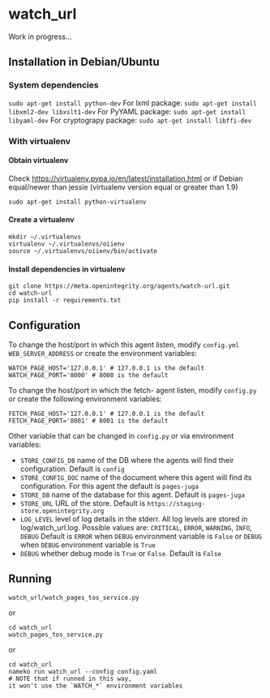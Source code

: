 # watch_url

Work in progress...

## Installation in Debian/Ubuntu

### System dependencies

`sudo apt-get install python-dev`
For lxml package:
 `sudo apt-get install libxml2-dev libxslt1-dev`
For PyYAML package:
`sudo apt-get install libyaml-dev`
For cryptograpy package:
`sudo apt-get install libffi-dev`

### With virtualenv

#### Obtain virtualenv

Check https://virtualenv.pypa.io/en/latest/installation.html or if Debian equal/newer than jessie (virtualenv version equal or greater than 1.9)

    sudo apt-get install python-virtualenv

#### Create a virtualenv

    mkdir ~/.virtualenvs
    virtualenv ~/.virtualenvs/oiienv
    source ~/.virtualenvs/oiienv/bin/activate

#### Install dependencies in virtualenv

    git clone https://meta.openintegrity.org/agents/watch-url.git
    cd watch-url
    pip install -r requirements.txt

## Configuration

To change the host/port in which this agent listen, modify `config.yml`
`WEB_SERVER_ADDRESS` or create the environment variables:

    WATCH_PAGE_HOST='127.0.0.1' # 127.0.0.1 is the default
    WATCH_PAGE_PORT='8000' # 8000 is the default

To change the host/port in which the fetch- agent listen, modify `config.py` or
create the following environment variables:

    FETCH_PAGE_HOST='127.0.0.1' # 127.0.0.1 is the default
    FETCH_PAGE_PORT='8001' # 8001 is the default

Other variable that can be changed in `config.py` or via environment variables:
 * `STORE_CONFIG_DB` name of the DB where the agents will find their
   configuration. Default is `config`
 * `STORE_CONFIG_DOC` name of the document where this agent will find its
   configuration. For this agent the default is `pages-juga`
 * `STORE_DB` name of the database for this agent. Default is `pages-juga`
 * `STORE_URL` URL of the store. Default is 
   `https://staging-store.openintegrity.org`
 * `LOG_LEVEL` level of log details in the stderr. All log levels are stored
   in log/watch_url.log.
   Possible values are: `CRITICAL`, `ERROR`, `WARNING`, `INFO`, `DEBUG`
   Default is `ERROR` when `DEBUG` environment variable is `False` or
   `DEBUG` when `DEBUG` environment variable is `True`
 * `DEBUG` whether debug mode is `True` or `False`. Default is `False`

## Running

    watch_url/watch_pages_tos_service.py

or

    cd watch_url
    watch_pages_tos_service.py

or

    cd watch_url
    nameko run watch_url --config config.yaml
    # NOTE that if runned in this way,
    it won't use the `WATCH_*` environment variables
